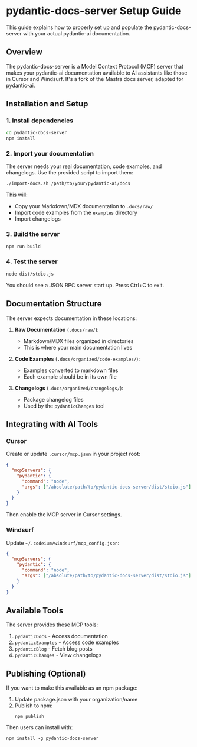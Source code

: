 # pydantic-docs-server Setup Guide

This guide explains how to properly set up and populate the pydantic-docs-server with your actual pydantic-ai documentation.

## Overview

The pydantic-docs-server is a Model Context Protocol (MCP) server that makes your pydantic-ai documentation available to AI assistants like those in Cursor and Windsurf. It's a fork of the Mastra docs server, adapted for pydantic-ai.

## Installation and Setup

### 1. Install dependencies

```bash
cd pydantic-docs-server
npm install
```

### 2. Import your documentation

The server needs your real documentation, code examples, and changelogs. Use the provided script to import them:

```bash
./import-docs.sh /path/to/your/pydantic-ai/docs
```

This will:
- Copy your Markdown/MDX documentation to `.docs/raw/`
- Import code examples from the `examples` directory
- Import changelogs

### 3. Build the server

```bash
npm run build
```

### 4. Test the server

```bash
node dist/stdio.js
```

You should see a JSON RPC server start up. Press Ctrl+C to exit.

## Documentation Structure

The server expects documentation in these locations:

1. **Raw Documentation** (`.docs/raw/`):
   - Markdown/MDX files organized in directories
   - This is where your main documentation lives

2. **Code Examples** (`.docs/organized/code-examples/`):
   - Examples converted to markdown files
   - Each example should be in its own file

3. **Changelogs** (`.docs/organized/changelogs/`):
   - Package changelog files
   - Used by the `pydanticChanges` tool

## Integrating with AI Tools

### Cursor

Create or update `.cursor/mcp.json` in your project root:

```json
{
  "mcpServers": {
    "pydantic": {
      "command": "node",
      "args": ["/absolute/path/to/pydantic-docs-server/dist/stdio.js"]
    }
  }
}
```

Then enable the MCP server in Cursor settings.

### Windsurf

Update `~/.codeium/windsurf/mcp_config.json`:

```json
{
  "mcpServers": {
    "pydantic": {
      "command": "node",
      "args": ["/absolute/path/to/pydantic-docs-server/dist/stdio.js"]
    }
  }
}
```

## Available Tools

The server provides these MCP tools:

1. `pydanticDocs` - Access documentation
2. `pydanticExamples` - Access code examples
3. `pydanticBlog` - Fetch blog posts
4. `pydanticChanges` - View changelogs

## Publishing (Optional)

If you want to make this available as an npm package:

1. Update package.json with your organization/name
2. Publish to npm:
   ```
   npm publish
   ```

Then users can install with:
```
npm install -g pydantic-docs-server
``` 